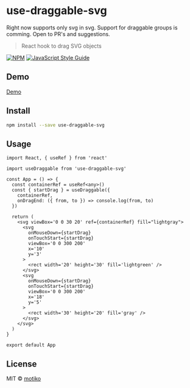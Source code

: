 # use-draggable-svg

Right now supports only svg in svg. Support for draggable groups is comming.
Open to PR's and suggestions.

> React hook to drag SVG objects

[![NPM](https://img.shields.io/npm/v/use-draggable-svg.svg)](https://www.npmjs.com/package/use-draggable-svg) [![JavaScript Style Guide](https://img.shields.io/badge/code_style-standard-brightgreen.svg)](https://standardjs.com)

## Demo

[Demo](https://motiko.github.io/use-draggable-svg/)
## Install

```bash
npm install --save use-draggable-svg
```

## Usage

```tsx
import React, { useRef } from 'react'

import useDraggable from 'use-draggable-svg'

const App = () => {
  const containerRef = useRef<any>()
  const { startDrag } = useDraggable({
    containerRef,
    onDragEnd: ({ from, to }) => console.log(from, to)
  })

  return (
    <svg viewBox='0 0 30 20' ref={containerRef} fill="lightgray">
      <svg
        onMouseDown={startDrag}
        onTouchStart={startDrag}
        viewBox='0 0 300 200'
        x='10'
        y='3'
      >
        <rect width='20' height='30' fill='lightgreen' />
      </svg>
      <svg
        onMouseDown={startDrag}
        onTouchStart={startDrag}
        viewBox='0 0 300 200'
        x='18'
        y='5'
      >
        <rect width='30' height='20' fill='gray' />
      </svg>
    </svg>
  )
}

export default App
```

## License

MIT © [motiko](https://github.com/motiko)

